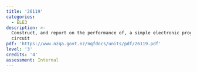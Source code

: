 ```yaml
---
title: '26119'
categories:
  - ELE3
description: >-
  Construct, and report on the performance of, a simple electronic programmable
  circuit
pdf: 'https://www.nzqa.govt.nz/nqfdocs/units/pdf/26119.pdf'
level: '3'
credits: '4'
assessment: Internal
---
```


